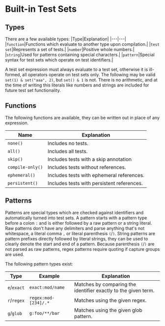 # Built-in Test Sets
## Types
There are a few available types:
|Type|Explanation|
|---|---|
|`function`|Functions which evaluate to another type upon compilation.|
|`test set`|Represents a set of tests.|
|`number`|Positive whole numbers.|
|`string`|Used for patterns containing special characters.|
|`pattern`|Special syntax for test sets which operate on test identifiers.|

A test set expression must always evaluate to a test set, otherwise it is ill-formed, all operators operate on test sets only.
The following may be valid `set(1) & set("aaa", 2)`, but `set() & 1` is not.
There is no arithmetic, and at the time of writing this literals like numbers and strings are included for future test set functionality.

## Functions
The following functions are available, they can be written out in place of any expression.

|Name|Explanation|
|---|---|
|`none()`|Includes no tests.|
|`all()`|Includes all tests.|
|`skip()`|Includes tests with a skip annotation|
|`compile-only()`|Includes tests without references.|
|`ephemeral()`|Includes tests with ephemeral references.|
|`persistent()`|Includes tests with persistent references.|

## Patterns
Patterns are special types which are checked against identifiers and automatically turned into test sets.
A pattern starts with a pattern type before a colon `:` and is either followed by a raw pattern or a string literal.
Raw patterns don't have any delimiters and parse anything that's not whitespace, a literal comma `,` or literal parenthesis `(`/`)`.
String patterns are pattern prefixes directly followed by literal strings, they can be used to clearly denote the start and end of a pattern.
Because parenthesis `(`/`)` are not parsed as raw patterns, regex patterns require quoting if capture groups are used.

The following pattern types exist:

|Type|Example|Explanation|
|---|---|---|
|`e`/`exact`|`exact:mod/name`|Matches by comparing the identifier exactly to the given term.|
|`r`/`regex`|`regex:mod-[234]/.*`|Matches using the given regex.|
|`g`/`glob`|`g:foo/**/bar`|Matches using the given glob pattern.|
